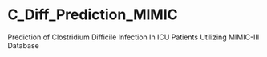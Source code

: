 # C_Diff_Prediction_MIMIC
Prediction of Clostridium Difficile Infection In ICU Patients Utilizing MIMIC-III Database
